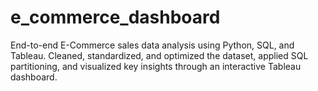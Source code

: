 # e_commerce_dashboard
End-to-end E-Commerce sales data analysis using Python, SQL, and Tableau. Cleaned, standardized, and optimized the dataset, applied SQL partitioning, and visualized key insights through an interactive Tableau dashboard.
